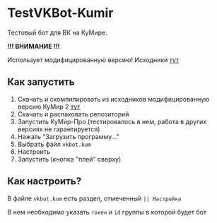 # TestVKBot-Kumir
Тестовый бот для ВК на КуМире.

**!!! ВНИМАНИЕ !!!**

Использует модифицированную версию! Исходники [тут](https://github.com/NexSqaud/kumir2-http)

## Как запустить
1. Скачать и скомпилировать из исходников модифицированную версию КуМир 2 [тут](https://github.com/NexSqaud/kumir2-http)
2. Скачать и распаковать репозиторий
3. Запустить КуМир-Про (тестировалось в нем, работа в других версиях не гарантируется)
4. Нажать "Загрузить программу..."
5. Выбрать файл `vkbot.kum`
6. Настроить
7. Запустить (кнопка "плей" сверху)
   
## Как настроить?
В файле `vkbot.kum` есть раздел, отмеченный `|| Настройка`

В нем необходимо указать `токен` и `id` группы в которой будет бот

